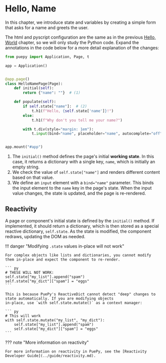 # Hello, Name

In this chapter, we introduce state and variables by creating a simple form that asks for a name and greets the user.

<puepy src="https://kkinder.pyscriptapps.com/puepy-tutorial/latest/tutorial/02_hello_name/index.html" edit="https://pyscript.com/@kkinder/puepy-tutorial/latest"/>

The html and pyscript configuration are the same as in the previous [Hello, World](01-hello-world.md) chapter, so we
will only study the Python code. Expand the annotations in the code below for a more detail explanation of the changes:

``` py title="hello_name.py" hl_lines="8 9 12 18"
from puepy import Application, Page, t

app = Application()


@app.page()
class HelloNamePage(Page):
    def initial(self):
        return {"name": ""}  # (1)

    def populate(self):
        if self.state["name"]:  # (2)
            t.h1(f"Hello, {self.state['name']}!")
        else:
            t.h1(f"Why don't you tell me your name?")

        with t.div(style="margin: 1em"):
            t.input(bind="name", placeholder="name", autocomplete="off")  # (3)


app.mount("#app")
```

1. The `initial()` method defines the page's initial **working state**. In this case, it returns a dictionary with a
   single key, `name`, which is initially an empty string.
2. We check the value of `self.state["name"]` and renders different content based on that value.
3. We define an `input` element with a `bind="name"` parameter. This binds the input element to the `name` key in the
   page's state. When the input value changes, the state is updated, and the page is re-rendered.

## Reactivity

A page or component's initial state is defined by the `initial()` method. If implemented, it should return a dictionary,
which is then stored as a special reactive dictionary, `self.state`. As the state is modified, the component redraws,
updating the DOM as needed.

!!! danger "Modifying `.state` values in-place will not work"

    For complex objects like lists and dictionaries, you cannot modify them in-place and expect the component to re-render.

    ``` py
    # THESE WILL NOT WORK:
    self.state["my_list"].append("spam")
    self.state["my_dict"]["spam"] = "eggs"
    ```

    This is because PuePy's ReactiveDict cannot detect "deep" changes to state automatically. If you are modifying objects
    in-place, use `with self.state.mutate()` as a context manager:

    ``` py
    # This will work
    with self.state.mutate("my_list", "my_dict"):
        self.state["my_list"].append("spam")
        self.state["my_dict"]["spam"] = "eggs"
    ```

??? note "More information on reactivity"

    For more information on reactivity in PuePy, see the [Reactivity Developer Guide](../guide/reactivity.md).
